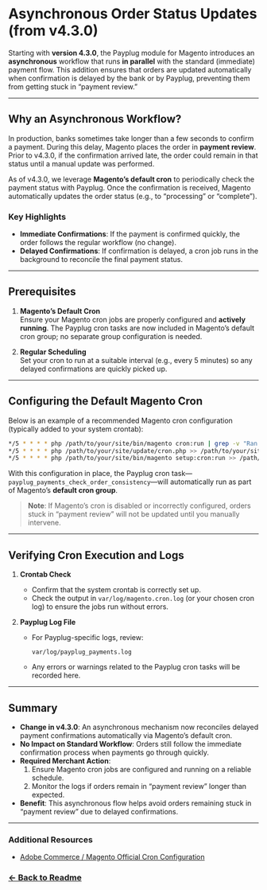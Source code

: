 # Asynchronous Order Status Updates (from v4.3.0)

Starting with **version 4.3.0**, the Payplug module for Magento introduces an **asynchronous** workflow that runs **in parallel** with the standard (immediate) payment flow. This addition ensures that orders are updated automatically when confirmation is delayed by the bank or by Payplug, preventing them from getting stuck in “payment review.”

---

## Why an Asynchronous Workflow?

In production, banks sometimes take longer than a few seconds to confirm a payment. During this delay, Magento places the order in **payment review**. Prior to v4.3.0, if the confirmation arrived late, the order could remain in that status until a manual update was performed.

As of v4.3.0, we leverage **Magento’s default cron** to periodically check the payment status with Payplug. Once the confirmation is received, Magento automatically updates the order status (e.g., to “processing” or “complete”).

### Key Highlights
- **Immediate Confirmations**: If the payment is confirmed quickly, the order follows the regular workflow (no change).
- **Delayed Confirmations**: If confirmation is delayed, a cron job runs in the background to reconcile the final payment status.

---

## Prerequisites

1. **Magento’s Default Cron**  
   Ensure your Magento cron jobs are properly configured and **actively running**. The Payplug cron tasks are now included in Magento’s default cron group; no separate group configuration is needed.

2. **Regular Scheduling**  
   Set your cron to run at a suitable interval (e.g., every 5 minutes) so any delayed confirmations are quickly picked up.

---

## Configuring the Default Magento Cron

Below is an example of a recommended Magento cron configuration (typically added to your system crontab):

```bash
*/5 * * * * php /path/to/your/site/bin/magento cron:run | grep -v "Ran jobs by schedule" >> /path/to/your/site/var/log/magento.cron.log
*/5 * * * * php /path/to/your/site/update/cron.php >> /path/to/your/site/var/log/update.cron.log
*/5 * * * * php /path/to/your/site/bin/magento setup:cron:run >> /path/to/your/site/var/log/setup.cron.log
```

With this configuration in place, the Payplug cron task—`payplug_payments_check_order_consistency`—will automatically run as part of Magento’s **default cron group**.

> **Note**: If Magento’s cron is disabled or incorrectly configured, orders stuck in “payment review” will not be updated until you manually intervene.

---

## Verifying Cron Execution and Logs

1. **Crontab Check**
    - Confirm that the system crontab is correctly set up.
    - Check the output in `var/log/magento.cron.log` (or your chosen cron log) to ensure the jobs run without errors.

2. **Payplug Log File**
    - For Payplug-specific logs, review:
      ```text
      var/log/payplug_payments.log
      ```
    - Any errors or warnings related to the Payplug cron tasks will be recorded here.

---

## Summary

- **Change in v4.3.0**: An asynchronous mechanism now reconciles delayed payment confirmations automatically via Magento’s default cron.
- **No Impact on Standard Workflow**: Orders still follow the immediate confirmation process when payments go through quickly.
- **Required Merchant Action**:
    1. Ensure Magento cron jobs are configured and running on a reliable schedule.
    2. Monitor the logs if orders remain in “payment review” longer than expected.
- **Benefit**: This asynchronous flow helps avoid orders remaining stuck in “payment review” due to delayed confirmations.

---

### Additional Resources

- [Adobe Commerce / Magento Official Cron Configuration](https://experienceleague.adobe.com/fr/docs/commerce-operations/configuration-guide/cli/configure-cron-jobs)

### [<- Back to Readme](../README.md)
